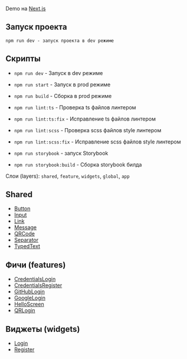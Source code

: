 Demo на [Next.js](https://nextjs.org/)

## Запуск проекта

```
npm run dev - запуск проекта в dev режиме
```

## Скрипты

- `npm run dev` - Запуск в dev режиме
- `npm run start` - Запуск в prod режиме
- `npm run build` - Сборка в prod режиме

- `npm run lint:ts` - Проверка ts файлов линтером
- `npm run lint:ts:fix` - Исправление ts файлов линтером

- `npm run lint:scss` - Проверка scss файлов style линтером
- `npm run lint:scss:fix` - Исправление scss файлов style линтером

- `npm run storybook` - запуск Storybook
- `npm run storybook:build` - Сборка storybook билда

Cлои (layers): `shared`, `feature`, `widgets`, `global`, `app`

## Shared

- [Button](/src/shared/ui/Button)
- [Input](/src/shared/ui/Input)
- [Link](/src/shared/ui/Link)
- [Message](/src/shared/ui/Message)
- [QRCode](/src/shared/ui/QRCode)
- [Separator](/src/shared/ui/Separator)
- [TypedText](/src/shared/ui/TypedText)

## Фичи (features)

- [CredentialsLogin](/src/feature/CredentialsLogin)
- [CredentialsRegister](/src/feature/CredentialsRegister)
- [GitHubLogin](/src/feature/GitHubLogin)
- [GoogleLogin](/src/feature/GoogleLogin)
- [HelloScreen](/src/feature/HelloScreen)
- [QRLogin](/src/feature/QRLogin)

## Виджеты (widgets)

- [Login](/src/widget/Login)
- [Register](/src/widget/Register)


